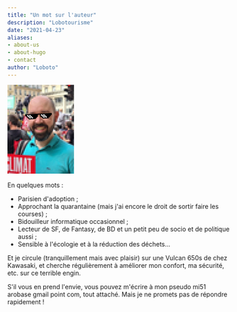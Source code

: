 ```yaml
---
title: "Un mot sur l'auteur"
description: "Lobotourisme"
date: "2021-04-23"
aliases:
- about-us
- about-hugo
- contact
author: "Loboto"
---
```



![Loboto](../images/portrait_2.jpg)

En quelques mots :

- Parisien d'adoption ;
- Approchant la quarantaine (mais j'ai encore le droit de sortir faire les courses) ;
- Bidouilleur informatique occasionnel ;
- Lecteur de SF, de Fantasy, de BD et un petit peu de socio et de politique aussi ;
- Sensible à l'écologie et à la réduction des déchets...

Et je circule (tranquillement mais avec plaisir) sur une Vulcan 650s de chez Kawasaki, et cherche régulièrement à améliorer mon confort, ma sécurité, etc. sur ce terrible engin.


S'il vous en prend l'envie, vous pouvez m'écrire à mon pseudo mi51 arobase gmail point com, tout attaché. Mais je ne promets pas de répondre rapidement !
